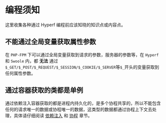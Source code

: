 # 编程须知

这里收集各种通过 Hyperf 编程前应该知晓的知识点或内容点。

## 不能通过全局变量获取属性参数

在 `PHP-FPM` 下可以通过全局变量获取到请求的参数，服务器的参数等，在 `Hyperf` 和 `Swoole` 内，都 **无法** 通过 `$_GET/$_POST/$_REQUEST/$_SESSION/$_COOKIE/$_SERVER`等`$_`开头的变量获取到任何属性参数。

## 通过容器获取的类都是单例

通过依赖注入容器获取的都是进程内持久化的，是多个协程共享的，所以不能包含任何的请求唯一的数据或协程唯一的数据，这类型的数据都通过协程上下文去处理，具体请仔细阅读 [依赖注入](./zh-cn/di.md) 和 [协程](./zh-cn/coroutine.md) 章节。